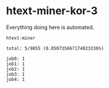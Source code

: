 # htext-miner-kor-3

Everything doing here is automated.

```
htext-miner

total: 5/9855 (0.050735667174023336%)

job0: 1
job1: 1
job2: 1
job3: 1
job4: 1
```